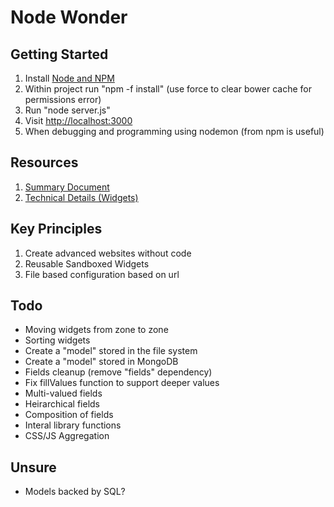 Node Wonder
===
## Getting Started
1. Install [Node and NPM](http://nodejs.org/download/)
2. Within project run "npm -f install" (use force to clear bower cache for permissions error)
3. Run "node server.js"
4. Visit [http://localhost:3000](http://localhost:3000)
5. When debugging and programming using nodemon (from npm is useful)

## Resources
1. [Summary Document](https://docs.google.com/document/d/1P1b4pfQa47nQUJXY59b_krdVow_mTHNrgHb6wNWI1Tg)
2. [Technical Details (Widgets)](https://docs.google.com/document/d/1LL-SGv9wvnWPT5aZLaNGSyzU45xC27R1-6Fz67FupAo)

## Key Principles
1. Create advanced websites without code
2. Reusable Sandboxed Widgets
3. File based configuration based on url

## Todo
* Moving widgets from zone to zone
* Sorting widgets
* Create a "model" stored in the file system
* Create a "model" stored in MongoDB
* Fields cleanup (remove "fields" dependency)
* Fix fillValues function to support deeper values
* Multi-valued fields
* Heirarchical fields
* Composition of fields
* Interal library functions
* CSS/JS Aggregation

## Unsure
* Models backed by SQL?
